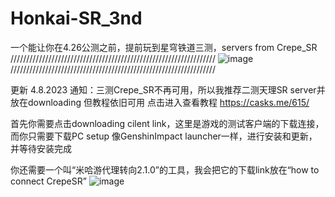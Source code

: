 # Honkai-SR_3nd
一个能让你在4.26公测之前，提前玩到星穹铁道三测，servers from Crepe_SR 
/////////////////////////////////////////////////////////////////
![image](https://user-images.githubusercontent.com/72502875/230723304-3920c5ea-4af2-4ca2-85ca-83f5dcff70bc.png)
/////////////////////////////////////////////////////////////////

更新 4.8.2023
通知：三测Crepe_SR不再可用，所以我推荐二测天理SR server并放在downloading 但教程依旧可用
点击进入查看教程 https://casks.me/615/

首先你需要点击downloading cilent link，这里是游戏的测试客户端的下载连接，而你只需要下载PC setup
像GenshinImpact launcher一样，进行安装和更新，并等待安装完成

你还需要一个叫“米哈游代理转向2.1.0”的工具，我会把它的下载link放在“how to connect CrepeSR”
![image](https://user-images.githubusercontent.com/72502875/230722390-bbeb2ee2-a2af-4412-93b9-d2a453f12506.png)

